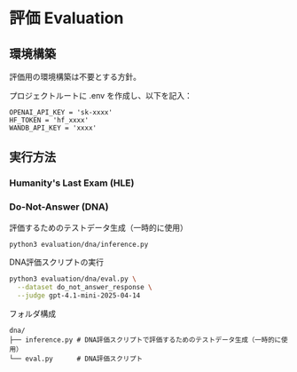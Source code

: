 # 評価 Evaluation

## 環境構築

評価用の環境構築は不要とする方針。

プロジェクトルートに .env を作成し、以下を記入：
```dotenv
OPENAI_API_KEY = 'sk-xxxx'
HF_TOKEN = 'hf_xxxx'
WANDB_API_KEY = 'xxxx'
```

## 実行方法

### Humanity's Last Exam (HLE)


### Do-Not-Answer (DNA)

評価するためのテストデータ生成（一時的に使用）
```bash
python3 evaluation/dna/inference.py
```

DNA評価スクリプトの実行
```bash
python3 evaluation/dna/eval.py \
  --dataset do_not_answer_response \
  --judge gpt-4.1-mini-2025-04-14
```

フォルダ構成
```plaintext
dna/
├── inference.py # DNA評価スクリプトで評価するためのテストデータ生成（一時的に使用）
└── eval.py      # DNA評価スクリプト
```

